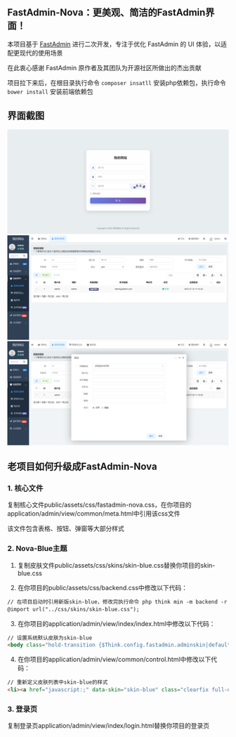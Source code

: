 ## FastAdmin-Nova：更美观、简洁的FastAdmin界面！

本项目基于 [FastAdmin](https://doc.fastadmin.net) 进行二次开发，专注于优化 FastAdmin 的 UI 体验，以适配更现代的使用场景

在此衷心感谢 FastAdmin 原作者及其团队为开源社区所做出的杰出贡献

项目拉下来后，在根目录执行命令 ```composer insatll``` 安装php依赖包，执行命令 ```bower install``` 安装前端依赖包

## 界面截图

<img src="https://github.com/lrx1808/fastadmin-nova/blob/main/public/assets/img/readme/login_new.png" style="width:800px">
  
<img src="https://github.com/lrx1808/fastadmin-nova/blob/main/public/assets/img/readme/admin_new.png" style="width:800px">
  
<img src="https://github.com/lrx1808/fastadmin-nova/blob/main/public/assets/img/readme/layer_new.png" style="width:800px">

## 老项目如何升级成FastAdmin-Nova

### 1. 核心文件
复制核心文件public/assets/css/fastadmin-nova.css，在你项目的application/admin/view/common/meta.html中引用该css文件

该文件包含表格、按钮、弹窗等大部分样式

### 2. Nova-Blue主题
1. 复制皮肤文件public/assets/css/skins/skin-blue.css替换你项目的skin-blue.css

2. 在你项目的public/assets/css/backend.css中修改以下代码：

```html
// 在项目启动时引用新版skin-blue，修改完执行命令 php think min -m backend -r css 更新压缩文件
@import url("../css/skins/skin-blue.css");
```

3. 在你项目的application/admin/view/index/index.html中修改以下代码：
 
```html
// 设置系统默认皮肤为skin-blue
<body class="hold-transition {$Think.config.fastadmin.adminskin|default='skin-blue'} sidebar-mini {:$Think.cookie.sidebar_collapse?'sidebar-collapse':''} fixed {:$Think.config.fastadmin.multipletab?'multipletab':''} {:$Think.config.fastadmin.multiplenav?'multiplenav':''}" id="tabs">
```
4. 在你项目的application/admin/view/common/control.html中修改以下代码：

```html
// 重新定义皮肤列表中skin-blue的样式
<li><a href="javascript:;" data-skin="skin-blue" class="clearfix full-opacity-hover"><div><span style="width: 20%; height: 27px; background: #4b6095;"></span><span style="width: 80%; height: 27px; background: #f4f5f7;"></span></div></a><p class="text-center no-margin">Nova</p></li>
```

### 3. 登录页
复制登录页application/admin/view/index/login.html替换你项目的登录页
